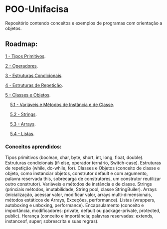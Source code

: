 # POO-Unifacisa
Repositório contendo conceitos e exemplos de programas com orientação a objetos.

## Roadmap:

[1 - Tipos Primitivos](conteudo/TiposPrimitivos.md).

[2 - Operadores](conteudo/Operadores.md).

[3 - Estruturas Condicionais](conteudo/EstruturasCondicionais.md).

[4 - Estruturas de Repetição](conteudo/EstruturasDeRepeticao.md).

[5 - Classes e Objetos](conteudo/ClassesEObjetos.md).

&nbsp;  &nbsp;  [5.1 - Variáveis e Métodos de Instância e de Classe](conteudo/VariaveisEMetodosDeInstanciaEDeClasse.md).

&nbsp;  &nbsp;  [5.2 - Strings](conteudo/Strings.md).

&nbsp;  &nbsp;  [5.3 - Arrays](conteudo/Arrays.md).

&nbsp;  &nbsp;  [5.4 - Listas](conteudo/Listas.md).

### Conceitos aprendidos:

Tipos primitivos (boolean, char, byte, short, int, long, float, double). 
Estruturas condicionais (if-else, operador ternário, Switch-case).
Estruturas de repetição (while, do-while, for).
Classes e Objetos (conceito de classe e objeto, como instanciar objetos, construtor default e com argumento, palavra reservada this, sobrecarga de construtores, um construtor reutilizar outro construtor). 
Variáveis e métodos de instância e de classe.
Strings (princiais métodos, imutabilidade, String pool, classe StringBuiler).
Arrays (inicialização, acessar valor, modificar valor, arrays multi-dimensionais, métodos estáticos de Arrays, Exceções, performance).
Listas (wrappers, autoboxing e unboxing, performance).
Encapsulamento (conceito e importância, modificadores: private, default ou package-private, protected, public).
Herança (conceito e importância; palavras reservadas: extends, instanceof, super; sobrescrita e suas regras).
